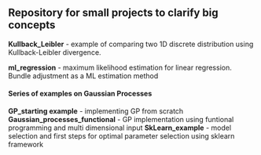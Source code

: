 ## Repository for small projects to clarify big concepts

**Kullback_Leibler**  - example of comparing two 1D discrete distribution using Kullback-Leibler divergence.

**ml_regression** - maximum likelihood estimation for linear regression. Bundle adjustment as a ML estimation method

#### Series of examples on Gaussian Processes
**GP_starting example**  - implementing GP from scratch
**Gaussian_processes_functional** - GP implementation using funtional programming and multi dimensional input
**SkLearn_example** - model selection and first steps for optimal parameter selection using sklearn framework

